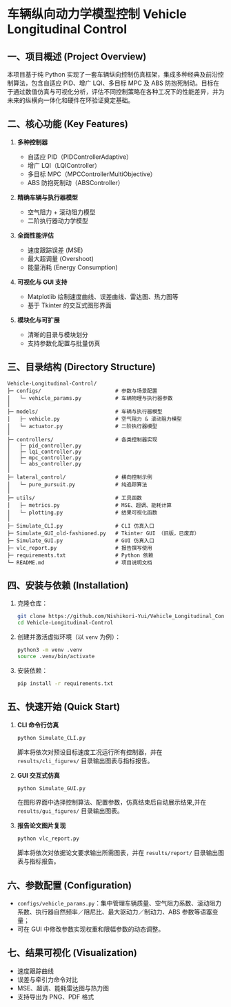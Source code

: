 # 车辆纵向动力学模型控制 Vehicle Longitudinal Control

## 一、项目概述 (Project Overview)
本项目基于纯 Python 实现了一套车辆纵向控制仿真框架，集成多种经典及前沿控制算法，包含自适应 PID、增广 LQI、多目标 MPC 及 ABS 防抱死制动。目标在于通过数值仿真与可视化分析，评估不同控制策略在各种工况下的性能差异，并为未来的纵横向一体化和硬件在环验证奠定基础。

## 二、核心功能 (Key Features)
1. **多种控制器**  
   - 自适应 PID（PIDControllerAdaptive）  
   - 增广 LQI（LQIController）  
   - 多目标 MPC（MPCControllerMultiObjective）  
   - ABS 防抱死制动（ABSController）  

2. **精确车辆与执行器模型**  
   - 空气阻力 + 滚动阻力模型  
   - 二阶执行器动力学模型  

3. **全面性能评估**  
   - 速度跟踪误差 (MSE)  
   - 最大超调量 (Overshoot)  
   - 能量消耗 (Energy Consumption)  

4. **可视化与 GUI 支持**  
   - Matplotlib 绘制速度曲线、误差曲线、雷达图、热力图等  
   - 基于 Tkinter 的交互式图形界面  

5. **模块化与可扩展**  
   - 清晰的目录与模块划分  
   - 支持参数化配置与批量仿真  

## 三、目录结构 (Directory Structure)
```text
Vehicle-Longitudinal-Control/
├─ configs/                        # 参数与场景配置
│   └─ vehicle_params.py           # 车辆物理与执行器参数
│
├─ models/                         # 车辆与执行器模型
│   ├─ vehicle.py                  # 空气阻力 & 滚动阻力模型
│   └─ actuator.py                 # 二阶执行器模型
│
├─ controllers/                    # 各类控制器实现
│   ├─ pid_controller.py
│   ├─ lqi_controller.py
│   ├─ mpc_controller.py
│   └─ abs_controller.py
│
├─ lateral_control/                # 横向控制示例
│   └─ pure_pursuit.py             # 纯追踪算法
│
├─ utils/                          # 工具函数
│   ├─ metrics.py                  # MSE、超调、能耗计算
│   └─ plotting.py                 # 结果可视化函数
│
├─ Simulate_CLI.py                 # CLI 仿真入口
├─ Simulate_GUI_old-fashioned.py   # Tkinter GUI （旧版，已废弃）
├─ Simulate_GUI.py                 # GUI 仿真入口
├─ vlc_report.py                   # 报告撰写使用
├─ requirements.txt                # Python 依赖
└─ README.md                       # 项目说明文档
````

## 四、安装与依赖 (Installation)

1. 克隆仓库：

   ```bash
   git clone https://github.com/Nishikori-Yui/Vehicle_Longitudinal_Control.git
   cd Vehicle-Longitudinal-Control
   ```
2. 创建并激活虚拟环境（以 `venv` 为例）：

   ```bash
   python3 -m venv .venv
   source .venv/bin/activate
   ```
3. 安装依赖：

   ```bash
   pip install -r requirements.txt
   ```

## 五、快速开始 (Quick Start)

1. **CLI 命令行仿真**

   ```bash
   python Simulate_CLI.py
   ```

   脚本将依次对预设目标速度工况运行所有控制器，并在 `results/cli_figures/` 目录输出图表与指标报告。

2. **GUI 交互式仿真**

   ```bash
   python Simulate_GUI.py
   ```

   在图形界面中选择控制算法、配置参数，仿真结束后自动展示结果,并在 `results/gui_figures/` 目录输出图表。
3.  **报告论文图片复现**
   
      ```bash
      python vlc_report.py
      ```
   
      脚本将依次对依据论文要求输出所需图表，并在 `results/report/` 目录输出图表与指标报告。


## 六、参数配置 (Configuration)

* `configs/vehicle_params.py`：集中管理车辆质量、空气阻力系数、滚动阻力系数、执行器自然频率／阻尼比、最大驱动力／制动力、ABS 参数等语塞变量；
* 可在 GUI 中修改参数实现权重和限幅参数的动态调整。

## 七、结果可视化 (Visualization)

* 速度跟踪曲线
* 误差与牵引力命令对比
* MSE、超调、能耗雷达图与热力图
* 支持导出为 PNG、PDF 格式

